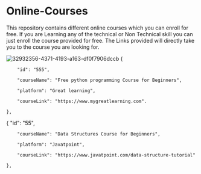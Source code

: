 # Online-Courses

This repository contains different online courses which you can enroll for free. If you are Learning any of the technical or Non Technical skill you can just enroll the course provided for free. 
The Links provided will directly take you to the course you are looking for.

![32932356-4371-4193-a163-df0f7906dccb](https://user-images.githubusercontent.com/97043306/192813283-5017347e-e0bd-42ed-b5d5-31d66d9500df.jpg)
{

        "id": "555",

        "courseName": "Free python programming Course for Beginners",

        "platform": "Great learning",

        "courseLink": "https://www.mygreatlearning.com".

    },


{
        "id": "55",
        
        "courseName": "Data Structures Course for Beginners",
        
        "platform": "Javatpoint",
        
        "courseLink": "https://www.javatpoint.com/data-structure-tutorial"
        
    },
